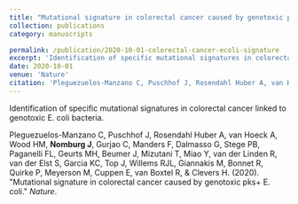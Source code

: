 ```yaml
---
title: "Mutational signature in colorectal cancer caused by genotoxic pks+ E. coli"
collection: publications
category: manuscripts

permalink: /publication/2020-10-01-colorectal-cancer-ecoli-signature
excerpt: 'Identification of specific mutational signatures in colorectal cancer linked to genotoxic E. coli bacteria.'
date: 2020-10-01
venue: 'Nature'
citation: 'Pleguezuelos-Manzano C, Puschhof J, Rosendahl Huber A, van Hoeck A, Wood HM, Nomburg J, Gurjao C, Manders F, Dalmasso G, Stege PB, Paganelli FL, Geurts MH, Beumer J, Mizutani T, Miao Y, van der Linden R, van der Elst S, Garcia KC, Top J, Willems RJL, Giannakis M, Bonnet R, Quirke P, Meyerson M, Cuppen E, van Boxtel R, &amp; Clevers H. (2020). &quot;Mutational signature in colorectal cancer caused by genotoxic pks+ E. coli.&quot; <i>Nature</i>.'
---
```


Identification of specific mutational signatures in colorectal cancer linked to genotoxic E. coli bacteria.


Pleguezuelos-Manzano C, Puschhof J, Rosendahl Huber A, van Hoeck A, Wood HM, **Nomburg J**, Gurjao C, Manders F, Dalmasso G, Stege PB, Paganelli FL, Geurts MH, Beumer J, Mizutani T, Miao Y, van der Linden R, van der Elst S, Garcia KC, Top J, Willems RJL, Giannakis M, Bonnet R, Quirke P, Meyerson M, Cuppen E, van Boxtel R, &amp; Clevers H. (2020). &quot;Mutational signature in colorectal cancer caused by genotoxic pks+ E. coli.&quot; <i>Nature</i>.